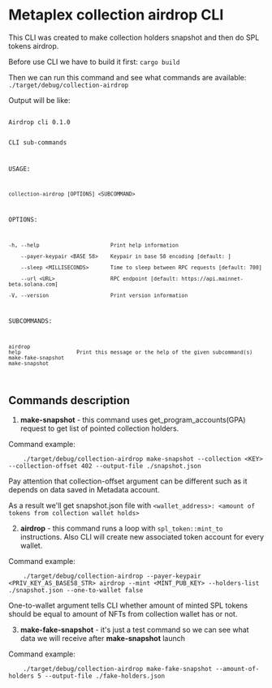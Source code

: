 # Metaplex collection airdrop CLI

This CLI was created to make collection holders snapshot and then do SPL tokens airdrop.

Before use CLI we have to build it first: `cargo build`

Then we can run this command and see what commands are available: `./target/debug/collection-airdrop`

Output will be like:

<code>
Airdrop cli 0.1.0

CLI sub-commands

USAGE:

    collection-airdrop [OPTIONS] <SUBCOMMAND>

OPTIONS:

    -h, --help                       Print help information

        --payer-keypair <BASE 58>    Keypair in base 58 encoding [default: ]

        --sleep <MILLISECONDS>       Time to sleep between RPC requests [default: 700]

        --url <URL>                  RPC endpoint [default: https://api.mainnet-beta.solana.com]

    -V, --version                    Print version information

SUBCOMMANDS:

    airdrop               
    help                  Print this message or the help of the given subcommand(s)
    make-fake-snapshot    
    make-snapshot  
</code>

## Commands description

1. **make-snapshot** - this command uses get_program_accounts(GPA) request to get list of pointed collection holders.

Command example:

        ./target/debug/collection-airdrop make-snapshot --collection <KEY> --collection-offset 402 --output-file ./snapshot.json

Pay attention that collection-offset argument can be different such as it depends on data saved in Metadata account.

As a result we'll get snapshot.json file with `<wallet_address>: <amount of tokens from collection wallet holds>`


2. **airdrop** - this command runs a loop with `spl_token::mint_to` instructions. Also CLI will create new associated token account for every wallet.

Command example:

        ./target/debug/collection-airdrop --payer-keypair <PRIV_KEY_AS_BASE58_STR> airdrop --mint <MINT_PUB_KEY> --holders-list ./snapshot.json --one-to-wallet false

One-to-wallet argument tells CLI whether amount of minted SPL tokens should be equal to amount of NFTs from collection wallet has or not.

3. **make-fake-snapshot** - it's just a test command so we can see what data we will receive after **make-snapshot** launch

Command example:

        ./target/debug/collection-airdrop make-fake-snapshot --amount-of-holders 5 --output-file ./fake-holders.json